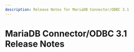 ```yaml
---
description: Release Notes for MariaDB Connector/ODBC 3.1
---
```


# MariaDB Connector/ODBC 3.1 Release Notes

